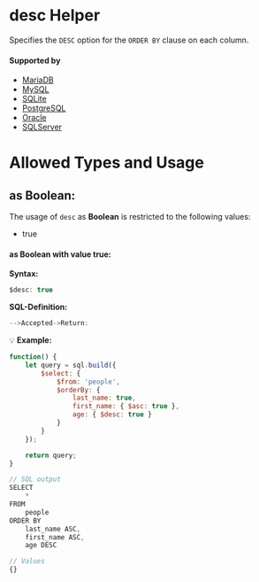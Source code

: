 # desc Helper
Specifies the `DESC` option for the `ORDER BY` clause on each column.

#### Supported by
- [MariaDB](https://mariadb.com/kb/en/library/order-by/)
- [MySQL](https://dev.mysql.com/doc/refman/5.7/en/select.html)
- [SQLite](https://sqlite.org/lang_select.html)
- [PostgreSQL](https://www.postgresql.org/docs/9.5/static/sql-select.html)
- [Oracle](https://docs.oracle.com/javadb/10.8.3.0/ref/rrefsqlj13658.html)
- [SQLServer](https://docs.microsoft.com/en-us/sql/t-sql/queries/select-order-by-clause-transact-sql)

# Allowed Types and Usage

## as Boolean:

The usage of `desc` as **Boolean** is restricted to the following values:
- true

#### as Boolean with value **true**:
**Syntax:**

```javascript
$desc: true
```

**SQL-Definition:**
```javascript
-->Accepted->Return:
```

:bulb: **Example:**
```javascript
function() {
    let query = sql.build({
        $select: {
            $from: 'people',
            $orderBy: {
                last_name: true,
                first_name: { $asc: true },
                age: { $desc: true }
            }
        }
    });

    return query;
}

// SQL output
SELECT
    *
FROM
    people
ORDER BY
    last_name ASC,
    first_name ASC,
    age DESC

// Values
{}
```
